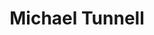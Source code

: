 ---
avatar: /images/people/michaeltunnell.jpg
avatar_small: null
bio: null
homepage: https://tuxdigital.com/
instagram: null
linkedin: null
title: Michael Tunnell
twitter: null
type: guest
username: michaeltunnell
youtube: null
---